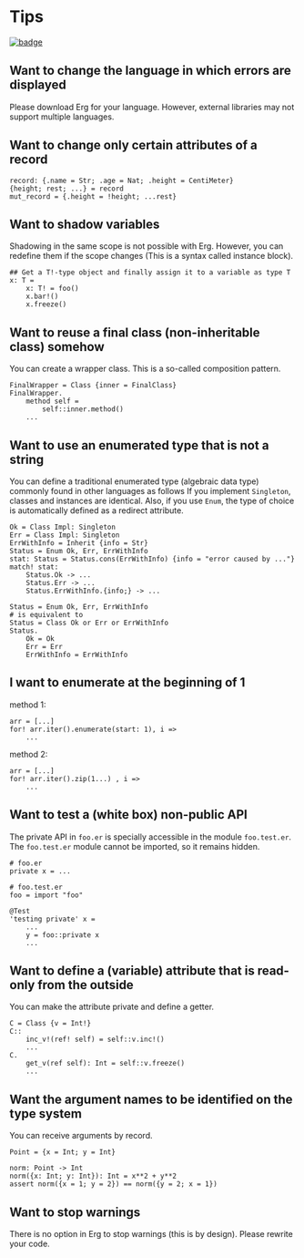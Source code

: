 # Tips

[![badge](https://img.shields.io/endpoint.svg?url=https%3A%2F%2Fgezf7g7pd5.execute-api.ap-northeast-1.amazonaws.com%2Fdefault%2Fsource_up_to_date%3Fowner%3Derg-lang%26repos%3Derg%26ref%3Dmain%26path%3Ddoc/EN/tips.md%26commit_hash%3D96132b20f6efb8fab884195f7f5144dc87e20be1)
](https://gezf7g7pd5.execute-api.ap-northeast-1.amazonaws.com/default/source_up_to_date?owner=erg-lang&repos=erg&ref=main&path=doc/EN/tips.md&commit_hash=96132b20f6efb8fab884195f7f5144dc87e20be1)

## Want to change the language in which errors are displayed

Please download Erg for your language.
However, external libraries may not support multiple languages.

## Want to change only certain attributes of a record

```erg
record: {.name = Str; .age = Nat; .height = CentiMeter}
{height; rest; ...} = record
mut_record = {.height = !height; ...rest}
```

## Want to shadow variables

Shadowing in the same scope is not possible with Erg. However, you can redefine them if the scope changes (This is a syntax called instance block).

````erg
## Get a T!-type object and finally assign it to a variable as type T
x: T =
    x: T! = foo()
    x.bar!()
    x.freeze()
````

## Want to reuse a final class (non-inheritable class) somehow

You can create a wrapper class. This is a so-called composition pattern.

```erg
FinalWrapper = Class {inner = FinalClass}
FinalWrapper.
    method self =
        self::inner.method()
    ...
```

## Want to use an enumerated type that is not a string

You can define a traditional enumerated type (algebraic data type) commonly found in other languages as follows
If you implement `Singleton`, classes and instances are identical.
Also, if you use `Enum`, the type of choice is automatically defined as a redirect attribute.

```erg
Ok = Class Impl: Singleton
Err = Class Impl: Singleton
ErrWithInfo = Inherit {info = Str}
Status = Enum Ok, Err, ErrWithInfo
stat: Status = Status.cons(ErrWithInfo) {info = "error caused by ..."}
match! stat:
    Status.Ok -> ...
    Status.Err -> ...
    Status.ErrWithInfo.{info;} -> ...
```

```erg
Status = Enum Ok, Err, ErrWithInfo
# is equivalent to
Status = Class Ok or Err or ErrWithInfo
Status.
    Ok = Ok
    Err = Err
    ErrWithInfo = ErrWithInfo
```

## I want to enumerate at the beginning of 1

method 1:

```erg
arr = [...]
for! arr.iter().enumerate(start: 1), i =>
    ...
```

method 2:

```erg
arr = [...]
for! arr.iter().zip(1...) , i =>
    ...
```

## Want to test a (white box) non-public API

The private API in `foo.er` is specially accessible in the module `foo.test.er`.
The `foo.test.er` module cannot be imported, so it remains hidden.

```erg
# foo.er
private x = ...
```

```erg
# foo.test.er
foo = import "foo"

@Test
'testing private' x =
    ...
    y = foo::private x
    ...
```

## Want to define a (variable) attribute that is read-only from the outside

You can make the attribute private and define a getter.

```erg
C = Class {v = Int!}
C::
    inc_v!(ref! self) = self::v.inc!()
    ...
C.
    get_v(ref self): Int = self::v.freeze()
    ...
```

## Want the argument names to be identified on the type system

You can receive arguments by record.

```erg
Point = {x = Int; y = Int}

norm: Point -> Int
norm({x: Int; y: Int}): Int = x**2 + y**2
assert norm({x = 1; y = 2}) == norm({y = 2; x = 1})
```

## Want to stop warnings

There is no option in Erg to stop warnings (this is by design). Please rewrite your code.
